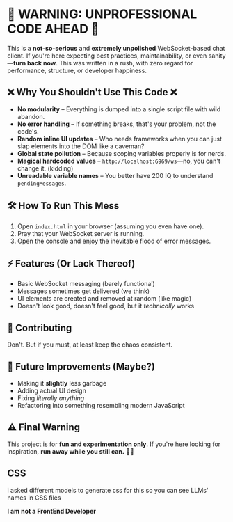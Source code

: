 # 🚨 WARNING: UNPROFESSIONAL CODE AHEAD 🚨

This is a **not-so-serious** and **extremely unpolished** WebSocket-based chat client. If you're here expecting best practices, maintainability, or even sanity—**turn back now**. This was written in a rush, with zero regard for performance, structure, or developer happiness. 

## ❌ Why You Shouldn't Use This Code ❌
- **No modularity** – Everything is dumped into a single script file with wild abandon.
- **No error handling** – If something breaks, that's your problem, not the code's.
- **Random inline UI updates** – Who needs frameworks when you can just slap elements into the DOM like a caveman?
- **Global state pollution** – Because scoping variables properly is for nerds.
- **Magical hardcoded values** – `http://localhost:6969/ws`—no, you can't change it. (kidding)
- **Unreadable variable names** – You better have 200 IQ to understand `pendingMessages`.

## 🛠 How To Run This Mess
1. Open `index.html` in your browser (assuming you even have one).
2. Pray that your WebSocket server is running.
3. Open the console and enjoy the inevitable flood of error messages.

## ⚡ Features (Or Lack Thereof)
- Basic WebSocket messaging (barely functional)
- Messages sometimes get delivered (we think)
- UI elements are created and removed at random (like magic)
- Doesn't look good, doesn't feel good, but it *technically* works

## 📝 Contributing
Don't. But if you must, at least keep the chaos consistent.

## 🚀 Future Improvements (Maybe?)
- Making it **slightly** less garbage
- Adding actual UI design
- Fixing *literally anything*
- Refactoring into something resembling modern JavaScript

## ⚠️ Final Warning
This project is for **fun and experimentation only**. If you're here looking for inspiration, **run away while you still can.** 🏃💨

## CSS
i asked different models to generate css for this so you can see LLMs' names in CSS files

**I am not a FrontEnd Developer**
